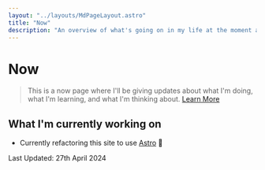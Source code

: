 ```yaml
---
layout: "../layouts/MdPageLayout.astro"
title: "Now"
description: "An overview of what's going on in my life at the moment and what I'm working on "
---
```


# Now

> This is a now page where I'll be giving updates about what I'm doing, what I'm learning,
> and what I'm thinking about. [Learn More](https://nownownow.com/about)

## What I'm currently working on

- Currently refactoring this site to use [Astro](https://astro.build/) 🚀

Last Updated: 27th April 2024
